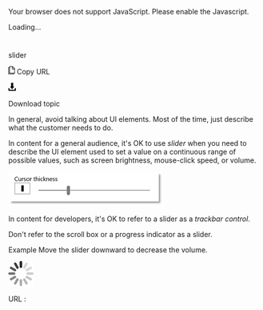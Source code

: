 Your browser does not support JavaScript. Please enable the Javascript.

Loading...

# 

slider

![Copy URL](media/slider/Copy.png)
Copy URL

![Download](media/slider/Download.png)

Download topic

In general, avoid talking about UI elements. Most of the time, just describe what the customer needs to do.

In content for a general audience, it's OK to use *slider* when
you need to describe the UI element used to set a value on a continuous
range of possible values, such as screen brightness, mouse-click speed,
or volume. 

![](media/slider/1637616098.png)

In content for developers, it's OK to refer to a slider as a *trackbar control*.

Don't refer to the scroll box or a progress indicator as a slider.

Example
Move the slider downward to decrease the volume.

![In progress](media/slider/activity-large.gif)

URL :
